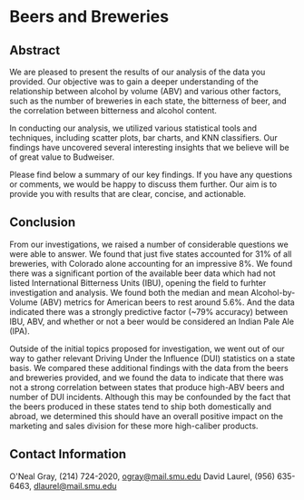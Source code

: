 # Beers and Breweries

## Abstract
We are pleased to present the results of our analysis of the data you provided. Our objective was to gain a deeper understanding of the relationship between alcohol by volume (ABV) and various other factors, such as the number of breweries in each state, the bitterness of beer, and the correlation between bitterness and alcohol content.

In conducting our analysis, we utilized various statistical tools and techniques, including scatter plots, bar charts, and KNN classifiers. Our findings have uncovered several interesting insights that we believe will be of great value to Budweiser.

Please find below a summary of our key findings. If you have any questions or comments, we would be happy to discuss them further. Our aim is to provide you with results that are clear, concise, and actionable.

## Conclusion
From our investigations, we raised a number of considerable questions we were able to answer. We found that just five states accounted for 31% of all breweries, with Colorado alone accounting for an impressive 8%. We found there was a significant portion of the available beer data which had not listed International Bitterness Units (IBU), opening the field to furhter investigation and analysis. We found both the median and mean Alcohol-by-Volume (ABV) metrics for American beers to rest around 5.6%. And the data indicated there was a strongly predictive factor (~79% accuracy) between IBU, ABV, and whether or not a beer would be considered an Indian Pale Ale (IPA). 

Outside of the initial topics proposed for investigation, we went out of our way to gather relevant Driving Under the Influence (DUI) statistics on a state basis. We compared these additional findings with the data from the beers and breweries provided, and we found the data to indicate that there was not a strong correlation between states that produce high-ABV beers and number of DUI incidents. Although this may be confounded by the fact that the beers produced in these states tend to ship both domestically and abroad, we determined this should have an overall positive impact on the marketing and sales division for these more high-caliber products. 

## Contact Information
O'Neal Gray, (214) 724-2020, ogray@mail.smu.edu
David Laurel, (956) 635-6463, dlaurel@mail.smu.edu
